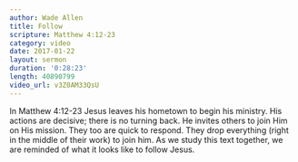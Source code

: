 ```yaml
---
author: Wade Allen
title: Follow
scripture: Matthew 4:12-23
category: video
date: 2017-01-22
layout: sermon
duration: '0:28:23' 
length: 40890799
video_url: v3Z0AM33QsU
---
```


In Matthew 4:12-23 Jesus leaves his hometown to begin his ministry. His actions are decisive; there is no turning back. He invites others to join Him on His mission. They too are quick to respond. They drop everything (right in the middle of their work) to join him. As we study this text together, we are reminded of what it looks like to follow Jesus.
